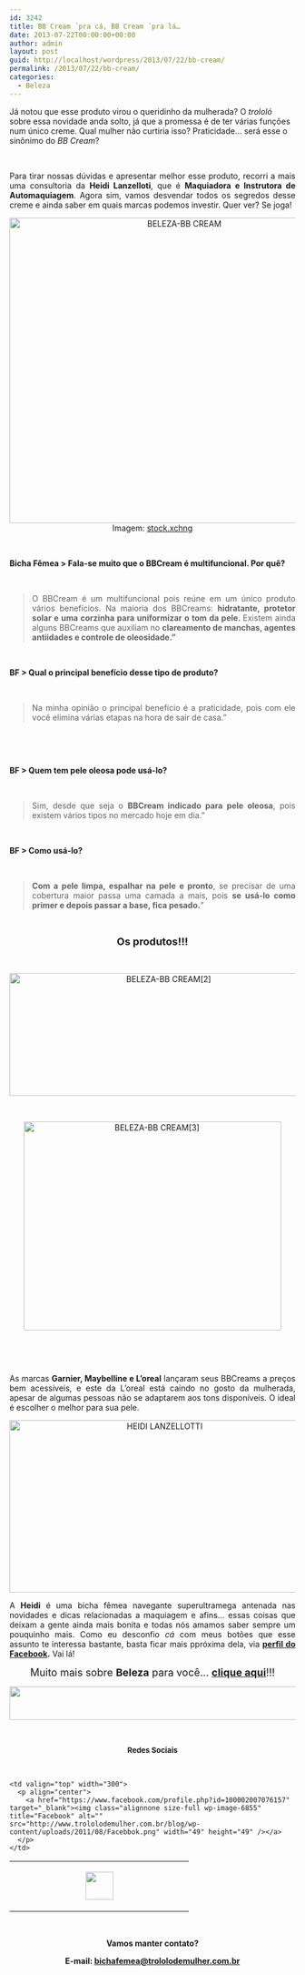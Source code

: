 ```yaml
---
id: 3242
title: BB Cream ´pra cá, BB Cream ´pra lá…
date: 2013-07-22T00:00:00+00:00
author: admin
layout: post
guid: http://localhost/wordpress/2013/07/22/bb-cream/
permalink: /2013/07/22/bb-cream/
categories:
  - Beleza
---
```

Já notou que esse produto virou o queridinho da mulherada? O _trololó_ sobre essa novidade anda solto, já que a promessa é de ter várias funções num único creme. Qual mulher não curtiria isso? Praticidade… será esse o sinônimo do _BB Cream_?

&nbsp;

<p align="justify">
  Para tirar nossas dúvidas e apresentar melhor esse produto, recorri a mais uma consultoria da <strong>Heidi Lanzelloti</strong>, que é <strong>Maquiadora e Instrutora de Automaquiagem</strong>. Agora sim, vamos desvendar todos os segredos desse creme e ainda saber em quais marcas podemos investir. Quer ver? Se joga!
</p>

<!--more-->

<p align="center">
  <a href="http://www.trololodemulher.com.br/blog/wp-content/uploads/2013/07/BELEZA-BB-CREAM.jpg"><img class="alignnone size-full wp-image-9598" alt="BELEZA-BB CREAM" src="http://www.trololodemulher.com.br/blog/wp-content/uploads/2013/07/BELEZA-BB-CREAM.jpg" width="600" height="537" /></a><br /> Imagem: <a href="http://www.sxc.hu/" target="_blank">stock.xchng</a>
</p>

&nbsp;

**Bicha Fêmea > Fala-se muito que o BBCream é multifuncional. Por quê?**

&nbsp;

> <p align="justify">
>   O BBCream é um multifuncional pois reúne em um único produto vários benefícios. Na maioria dos BBCreams: <strong>hidratante, protetor solar e uma corzinha para uniformizar o tom da pele. </strong>Existem ainda alguns BBCreams que auxiliam no <strong>clareamento de manchas, agentes antiidades e controle de oleosidade.”</strong>
> </p>

&nbsp;

**BF > Qual o principal benefício desse tipo de produto?**

&nbsp;

> <p align="justify">
>   Na minha opinião o principal benefício é a praticidade, pois com ele você elimina várias etapas na hora de sair de casa.”
> </p>

&nbsp;

&nbsp;

**BF > Quem tem pele oleosa pode usá-lo?**

&nbsp;

> <p align="justify">
>   Sim, desde que seja o <strong>BBCream indicado para pele oleosa</strong>, pois existem vários tipos no mercado hoje em dia.”
> </p>

&nbsp;

**BF > Como usá-lo?**

&nbsp;

> <p align="justify">
>   <strong>Com a pele limpa, espalhar na pele e pronto</strong>, se precisar de uma cobertura maior passa uma camada a mais, pois <strong>se usá-lo como primer e depois passar a base, fica pesado.</strong>”
> </p>

&nbsp;

<p align="center">
  <strong><span style="font-size: large;">Os produtos!!!</span></strong>
</p>

&nbsp;

<p align="center">
  <a href="http://www.trololodemulher.com.br/blog/wp-content/uploads/2013/07/BELEZA-BB-CREAM2.png"><img class="alignnone size-full wp-image-9599" alt="BELEZA-BB CREAM[2]" src="http://www.trololodemulher.com.br/blog/wp-content/uploads/2013/07/BELEZA-BB-CREAM2.png" width="545" height="216" /></a>
</p>

&nbsp;

<p align="center">
  <a href="http://www.trololodemulher.com.br/blog/wp-content/uploads/2013/07/BELEZA-BB-CREAM3.png"><img class="alignnone size-full wp-image-9600" alt="BELEZA-BB CREAM[3]" src="http://www.trololodemulher.com.br/blog/wp-content/uploads/2013/07/BELEZA-BB-CREAM3.png" width="454" height="367" /></a>
</p>

&nbsp;

&nbsp;

<p align="justify">
  As marcas <strong>Garnier, Maybelline e L&#8217;oreal</strong> lançaram seus BBCreams a preços bem acessíveis, e este da L&#8217;oreal está caindo no gosto da mulherada, apesar de algumas pessoas não se adaptarem aos tons disponíveis. O ideal é escolher o melhor para sua pele.
</p>

<p align="center">
  <a href="http://www.trololodemulher.com.br/blog/wp-content/uploads/2012/10/HEIDI-LANZELLOTTI.png"><img class="alignnone size-full wp-image-9270" alt="HEIDI LANZELLOTTI" src="http://www.trololodemulher.com.br/blog/wp-content/uploads/2012/10/HEIDI-LANZELLOTTI.png" width="531" height="303" /></a>
</p>

<p align="justify">
  A <strong>Heidi</strong> é uma bicha fêmea navegante superultramega antenada nas novidades e dicas relacionadas a maquiagem e afins… essas coisas que deixam a gente ainda mais bonita e todas nós amamos saber sempre um pouquinho mais. Como eu desconfio <em>cá</em> com meus botões que esse assunto te interessa bastante, basta ficar mais ppróxima dela, via <strong><a href="https://www.facebook.com/heidi.lanzellotti" target="_blank">perfil do Facebook</a>.</strong> Vai lá!
</p>

<p align="center">
  <span style="font-size: large;">Muito mais sobre <strong>Beleza</strong> para você… <strong><a href="http://www.trololodemulher.com.br/category/do-corpo/beleza/">clique aqui</a></strong>!!!</span>
</p>

<p align="center">
  <a href="http://feedburner.google.com/fb/a/mailverify?uri=blogbichafemea&loc=pt_BR" target="_blank"><img class="alignnone size-full wp-image-8451" title="Assine o Bicha Fêmea grátis!" alt="" src="http://www.trololodemulher.com.br/blog/wp-content/uploads/2012/01/rodapé.png" width="600" height="59" /></a>
</p>

&nbsp;

<p align="center">
  <strong><span style="font-size: small;">Redes Sociais</span></strong>
</p>

&nbsp;

<table width="600" border="0" cellspacing="0" cellpadding="2">
  <tr>
    <td valign="top" width="300">
      <p align="center">
        <a href="https://twitter.com/#%21/bichafemea" target="_blank"><img class="alignnone size-full wp-image-6857" title="Twitter" alt="" src="http://www.trololodemulher.com.br/blog/wp-content/uploads/2011/08/Twitter.png" width="49" height="49" /></a>
      </p>
    </td>
    
    <td valign="top" width="300">
      <p align="center">
        <a href="https://www.facebook.com/profile.php?id=100002007076157" target="_blank"><img class="alignnone size-full wp-image-6855" title="Facebook" alt="" src="http://www.trololodemulher.com.br/blog/wp-content/uploads/2011/08/Facebbok.png" width="49" height="49" /></a>
      </p>
    </td>
  </tr>
</table>

&nbsp;

<p align="center">
  <strong>Vamos manter contato?</strong>
</p>

<p align="center">
  <strong>E-mail: <a href="mailto:bichafemea@trololodemulher.com.br">bichafemea@trololodemulher.com.br</a></strong>
</p>